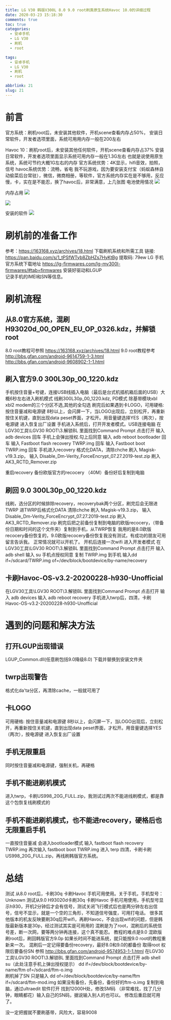 ```yaml
---
title: LG V30 韩版V300L 8.0 9.0 root刷类原生系统Havoc 10.0的详细过程
date: 2020-03-23 15:18:30
comments: true
toc: true
categories:
  - 安卓手机
  - LG V30
  - 刷机
  - root

tags:
  - 安卓手机
  - LG V30
  - 刷机
  - root

abbrlink: 21
slug: 21
---
```



# 前言
官方系统：刷机root后，未安装其他软件，开机scene查看内存占50%，
安装日常软件，开发者选项里面，系统可用用内存一般在200左右
<!-- more -->
Havoc 10：刷机root后，未安装其他任何软件，开机scene查看内存占37%
安装日常软件，开发者选项里面显示系统可用内存一般在1.3G左右
也就是说使用原生系统，系统可节约大概1G左右的内存
官方系统优势：4K显示，hifi音效，拍照，信号
havoc系统优势：流畅，省电
我不玩游戏，因为要安装支付宝（蚂蚁森林自动偷菜后台常驻），微信，微商相册，等软件，官方系统内存实在是不够用，反应慢，卡，实在是不能忍，换了havoc后，非常满意，上几张图
电池使用情况
![](https://cdn.jsdelivr.net/gh/waimao8/image@master/电池2.jpg)


内存占用
![](https://cdn.jsdelivr.net/gh/waimao8/image@master/内存2.jpg)


![](https://cdn.jsdelivr.net/gh/waimao8/image@master/内存3.jpg)





安装的软件
![](https://cdn.jsdelivr.net/gh/waimao8/image@master/软件.jpg)

# 刷机前的准备工作
参考：https://163168.xyz/archives/18.html
下载刷机系统和所需工具
链接: https://pan.baidu.com/s/1_tPSfWTyb8ZbHZs7HyKtBg 提取码: 79ew
LG 手机官方系统下载地址
https://lg-firmwares.com/lg-mv300l-firmwares/#tab=firmwares
安装好驱动和LGUP  
记录手机的IMEI和SN等信息。

# 刷机流程
## 从8.0官方系统，混刷H93020d_00_OPEN_EU_OP_0326.kdz，并解锁root
8.0 root教程可参照
 https://163168.xyz/archives/18.html
9.0 root教程参考
http://bbs.gfan.com/android-9614759-1-3.html
http://bbs.gfan.com/android-9608902-1-1.html
## 刷入官方9.0 300L30p_00_1220.kdz

手机按住音量+号键，连接USB线插入电脑（最后是台式机插机箱后面的USB）大概6秒左右进入刷机模式
线刷300L30p_00_1220.kdz,  PD模式 除基带模块xbl xbl2 modem的三个分区不选,其他的全勾选
刷完后如果遇到卡LOGO，可用硬格: 按住音量减和电源键 8秒以上，会闪屏一下，当LOGO出现后，立刻松开，再重新按住关机键，直到出现data peset界面，才松开。用音量键选择YES（两次），按电源键 进入恢复出厂设置
手机进入系统后，打开开发者模式。USB连接电脑
在LGV30工具\LGV30 ROOT\3.解锁BL 里面找到Command Prompt  点击打开
输入adb  devices 回车     手机上会弹出授权.勾上后同意
输入  adb reboot bootloader  回车
输入 Fastboot flash recovery TWRP.img  回车
输入 Fastboot boot TWRP.img 回车
手机进入recovery 格式化DATA，清除chche
刷入 Magisk-v19.3.zip，
输入 Disable_Dm-Verity_ForceEncrypt_07.27.2019-test.zip
刷入 AK3_RCTD_Remover.zip

重启recovery  备份欧版官方的recocery （40M）备份好后复制到电脑
## 刷回 9.0 300L30p_00_1220.kdz
线刷，选分区的时候排除recovery，recoverybak两个分区，刷完后会无限进TWRP
进TWRP后格式化DATA  清除chche 
刷入 Magisk-v19.3.zip，
输入 Disable_Dm-Verity_ForceEncrypt_07.27.2019-test.zip
刷入 AK3_RCTD_Remover.zip
刷完后把之前备份复制到电脑的欧版recocery，（带备份日期和时间的这个文件夹）复制到手机，从TWRP恢复
我用的是8.0欧版recocery备份恢复的，9.0欧版recocery备份恢复我没有测试，有成功的朋友可用留言告诉我。
正常情况就可以开机了。
开机后连接一次wifi
进入开发者模式
在LGV30工具\LGV30 ROOT\3.解锁BL 里面找到Command Prompt  点击打开
输入adb shell
输入 su   手机点授权同意
复制 TWRP.img  到手机
输入dd if=/sdcard/TWRP.img of=/dev/block/bootdevice/by-name/recovery

## 卡刷Havoc-OS-v3.2-20200228-h930-Unofficial
在LGV30工具\LGV30 ROOT\3.解锁BL 里面找到Command Prompt  点击打开
输入 adb devices
输入 adb reboot recovery
手机进入twrp后，四清，卡刷Havoc-OS-v3.2-20200228-h930-Unofficial


# 遇到的问题和解决方法
## 打开LGUP出现错误
LGUP_Common.dll(任意刷包括9.0降级8.0)  下载并替换到安装文件夹
## twrp出现警告
格式化da'ta分区，再清除cache，一般就可用了
## 卡LOGO
可用硬格: 按住音量减和电源键 8秒以上，会闪屏一下，当LOGO出现后，立刻松开，再重新按住关机键，直到出现data peset界面，才松开。用音量键选择YES（两次），按电源键 进入恢复出厂设置
## 手机无限重启
同时按住音量减和电源键，强制关机，再硬格
##  手机不能进刷机模式
进入twrp，卡刷US998_20G_FULL.zip，我测试过两次不能进线刷模式，都是靠这个包恢复线刷模式的
## 手机不能进刷机模式，也不能进recovery，硬格后也无限重启手机
一直按住音量减 会进入bootloader模式
输入
fastboot flash recovery TWRP.img
再次输入
fastboot boot TWRP.img
进入 terp 四清，卡刷卡刷US998_20G_FULL.zip，再线刷韩版官方系统。

# 总结
 测试 从8.0 root后，卡刷30q 卡刷Havoc   手机可用使用。关于手机，手机型号：Unknown
测试从9.0 H93020d卡刷30q 卡刷Havoc  手机可用使用，手机型号显示h930，开机2分钟后才会有信号，测试关闭飞行模式后也是两分钟左右出信号，信号不显示，就是一个空的三角形，不知道信号强度，可用打电话。
很多其他版本的机友反映要刷30q后开wifi，再刷Havoc，不会出现wifi的问题，但是韩版最新版本是30p，经过测试其实是可用用的
混刷是为了root，混刷后的系统信号差，断一次网，要等两分钟再连接，这个真不能忍。
教程的难点是9.0 混欧版刷root后，刷回韩版官方9.0p   如果长时间不能进系统，就只能按9.0 root的教程重新来一次。
混刷后一定记得要备份recovery，最好8.0和9.0的都备份 
取得root 权限后要备份SN
参照 http://bbs.gfan.com/android-9574953-1-1.html
在LGV30工具\LGV30 ROOT\3.解锁BL 里面找到Command Prompt  点击打开
adb shell
su（此处注意手机上弹出授权提示）
dd if=/dev/block/bootdevice/by-name/ftm of=/sdcard/ftm-o.img  
刷机掉了SN 只是输入 dd of=/dev/block/bootdevice/by-name/ftm if=/sdcard/ftm-mod.img
如果没有备份，先备份，备份好的ftm-o.img 复制到电脑，通过ultraedit 软件打开
找到12000H处，修改SM码 （非常难找，找了几分钟，眼睛都花）输入自己的SN码，据说输入别人的也可以。
修改后重启就可用了。

没一定把握就不要刷基带，风险大，容易9008
